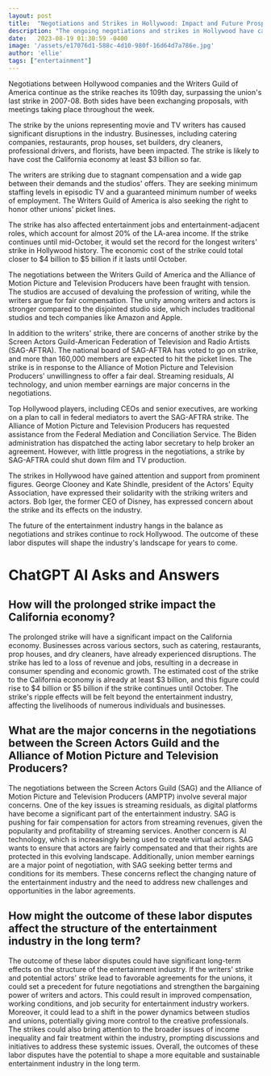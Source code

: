 ```yaml
---
layout: post
title:  "Negotiations and Strikes in Hollywood: Impact and Future Prospects"
description: "The ongoing negotiations and strikes in Hollywood have caused significant disruptions in the industry, impacting various businesses and the California economy. However, specific details about demands and proposals, as well as additional perspectives from representatives of the Writers Guild of America and the Alliance of Motion Picture and Television Producers, are missing from the current discussion. This article explores the potential long-term consequences of the strikes on the entertainment industry in greater depth."
date:   2023-08-19 01:30:59 -0400
image: '/assets/e17076d1-588c-4d10-980f-16d64d7a786e.jpg'
author: 'ellie'
tags: ["entertainment"]
---
```


Negotiations between Hollywood companies and the Writers Guild of America continue as the strike reaches its 109th day, surpassing the union's last strike in 2007-08. Both sides have been exchanging proposals, with meetings taking place throughout the week.

The strike by the unions representing movie and TV writers has caused significant disruptions in the industry. Businesses, including catering companies, restaurants, prop houses, set builders, dry cleaners, professional drivers, and florists, have been impacted. The strike is likely to have cost the California economy at least $3 billion so far.

The writers are striking due to stagnant compensation and a wide gap between their demands and the studios' offers. They are seeking minimum staffing levels in episodic TV and a guaranteed minimum number of weeks of employment. The Writers Guild of America is also seeking the right to honor other unions' picket lines.

The strike has also affected entertainment jobs and entertainment-adjacent roles, which account for almost 20% of the LA-area income. If the strike continues until mid-October, it would set the record for the longest writers' strike in Hollywood history. The economic cost of the strike could total closer to $4 billion to $5 billion if it lasts until October.

The negotiations between the Writers Guild of America and the Alliance of Motion Picture and Television Producers have been fraught with tension. The studios are accused of devaluing the profession of writing, while the writers argue for fair compensation. The unity among writers and actors is stronger compared to the disjointed studio side, which includes traditional studios and tech companies like Amazon and Apple.

In addition to the writers' strike, there are concerns of another strike by the Screen Actors Guild-American Federation of Television and Radio Artists (SAG-AFTRA). The national board of SAG-AFTRA has voted to go on strike, and more than 160,000 members are expected to hit the picket lines. The strike is in response to the Alliance of Motion Picture and Television Producers' unwillingness to offer a fair deal. Streaming residuals, AI technology, and union member earnings are major concerns in the negotiations.

Top Hollywood players, including CEOs and senior executives, are working on a plan to call in federal mediators to avert the SAG-AFTRA strike. The Alliance of Motion Picture and Television Producers has requested assistance from the Federal Mediation and Conciliation Service. The Biden administration has dispatched the acting labor secretary to help broker an agreement. However, with little progress in the negotiations, a strike by SAG-AFTRA could shut down film and TV production.

The strikes in Hollywood have gained attention and support from prominent figures. George Clooney and Kate Shindle, president of the Actors' Equity Association, have expressed their solidarity with the striking writers and actors. Bob Iger, the former CEO of Disney, has expressed concern about the strike and its effects on the industry.

The future of the entertainment industry hangs in the balance as negotiations and strikes continue to rock Hollywood. The outcome of these labor disputes will shape the industry's landscape for years to come.


# ChatGPT AI Asks and Answers
## How will the prolonged strike impact the California economy?
The prolonged strike will have a significant impact on the California economy. Businesses across various sectors, such as catering, restaurants, prop houses, and dry cleaners, have already experienced disruptions. The strike has led to a loss of revenue and jobs, resulting in a decrease in consumer spending and economic growth. The estimated cost of the strike to the California economy is already at least $3 billion, and this figure could rise to $4 billion or $5 billion if the strike continues until October. The strike's ripple effects will be felt beyond the entertainment industry, affecting the livelihoods of numerous individuals and businesses.

## What are the major concerns in the negotiations between the Screen Actors Guild and the Alliance of Motion Picture and Television Producers?
The negotiations between the Screen Actors Guild (SAG) and the Alliance of Motion Picture and Television Producers (AMPTP) involve several major concerns. One of the key issues is streaming residuals, as digital platforms have become a significant part of the entertainment industry. SAG is pushing for fair compensation for actors from streaming revenues, given the popularity and profitability of streaming services. Another concern is AI technology, which is increasingly being used to create virtual actors. SAG wants to ensure that actors are fairly compensated and that their rights are protected in this evolving landscape. Additionally, union member earnings are a major point of negotiation, with SAG seeking better terms and conditions for its members. These concerns reflect the changing nature of the entertainment industry and the need to address new challenges and opportunities in the labor agreements.

## How might the outcome of these labor disputes affect the structure of the entertainment industry in the long term?
The outcome of these labor disputes could have significant long-term effects on the structure of the entertainment industry. If the writers' strike and potential actors' strike lead to favorable agreements for the unions, it could set a precedent for future negotiations and strengthen the bargaining power of writers and actors. This could result in improved compensation, working conditions, and job security for entertainment industry workers. Moreover, it could lead to a shift in the power dynamics between studios and unions, potentially giving more control to the creative professionals. The strikes could also bring attention to the broader issues of income inequality and fair treatment within the industry, prompting discussions and initiatives to address these systemic issues. Overall, the outcomes of these labor disputes have the potential to shape a more equitable and sustainable entertainment industry in the long term.


